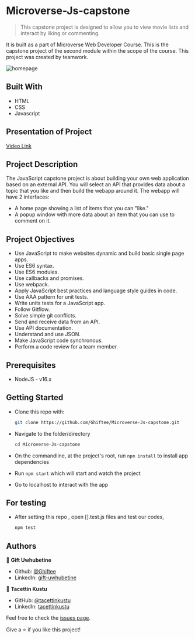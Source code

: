 # Microverse-Js-capstone
> This capstone project is designed to allow you to view movie lists and interact by liking or commenting.

It is built as a part of Microverse Web Developer Course. This is the capstone project of the second module within the scope of the course. This project was created by teamwork.

![homepage](https://user-images.githubusercontent.com/51737508/128314056-979f54ff-1fc4-4418-9e4b-c6434b2cc1be.PNG)

## Built With

* HTML
* CSS
* Javascript


## Presentation of Project

[Video Link](#)


## Project Description

The JavaScript capstone project is about building your own web application based on an external API. You will select an API that provides data about a topic that you like and then build the webapp around it. The webapp will have 2 interfaces:

* A home page showing a list of items that you can "like."
* A popup window with more data about an item that you can use to comment on it.

## Project Objectives

* Use JavaScript to make websites dynamic and build basic single page apps.
* Use ES6 syntax.
* Use ES6 modules.
* Use callbacks and promises.
* Use webpack.
* Apply JavaScript best practices and language style guides in code.
* Use AAA pattern for unit tests.
* Write units tests for a JavaScript app.
* Follow Gitflow.
* Solve simple git conflicts.
* Send and receive data from an API.
* Use API documentation.
* Understand and use JSON.
* Make JavaScript code synchronous.
* Perform a code review for a team member.

## Prerequisites

* NodeJS - v16.x

## Getting Started

* Clone this repo with:

    ```bash
    git clone https://github.com/Ghiftee/Microverse-Js-capstone.git
    ```

* Navigate to the folder/directory

    ```bash
    cd Microverse-Js-capstone
    ```

* On the commandline, at the project's root, run ```npm install``` to install app dependencies
  
* Run ```npm start``` which will start and watch the project

* Go to localhost to interact with the app


## For testing

* After setting this repo , open [].test.js files and test our codes,

    ```bash
    npm test
    ```

## Authors
👤 **Gift Uwhubetine**

- Github: [@Ghiftee](https://github.com/Ghiftee)
- LinkedIn: [gift-uwhubetine](https://www.linkedin.com/in/gift-uwhubetine-62675417a/)


👤 **Tacettin Kustu**

- GitHub: [@tacettinkustu](https://github.com/tacettinkustu)
- LinkedIn: [tacettinkustu](https://www.linkedin.com/in/tacettin-k%C3%BCst%C3%BC-aaba721b5/)


Feel free to check the [issues page](../../issues/).

Give a ⭐️ if you like this project!
